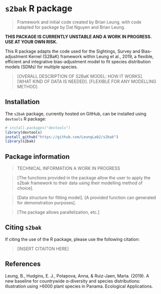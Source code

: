# `s2bak` R package

>Framework and initial code created by Brian Leung, with code adapted for package by Dat Nguyen and Brian Leung.

**THIS PACKAGE IS CURRENTLY UNSTABLE AND A WORK IN PROGRESS. USE AT YOUR OWN RISK.**

This R package adapts the code used for the Sightings, Survey and Bias-adjustment Kernel (S2BaK) framework within Leung et al., 2019, a flexible, efficient and integrative bias-adjustment model to fit species distribution models (SDMs) for multiple species.

>[OVERALL DESCRIPTION OF S2BaK MODEL: HOW IT WORKS]. [WHAT KIND OF DATA IS NEEDED]. [FLEXIBLE FOR ANY MODELLING METHOD].

## Installation

The `s2bak` package, currently hosted on GitHub, can be installed using `devtools` R package:

```R
# install.packages("devtools")
library(devtools)
install_github("https://github.com/LeungLab2/s2bak")
library(s2bak)
```

## Package information

> TECHNICAL INFORMATION A WORK IN PROGRESS

>[The functions provided in the package allow the user to apply the s2bak framework to their data using their modelling method of choice].

>[Data structure for fitting model]. [A provided function can generated for demonstration purposes].

>[The package allows parallelization, etc.]

## Citing `s2bak`

If citing the use of the R package, please use the following citation:

> [INSERT CITAITON HERE]

## References

Leung, B., Hudgins, E. J., Potapova, Anna, & Ruiz-Jaen, Maria. (2019). A new baseline for countrywide α-diversity and species distributions: illustration using >6000 plant species in Panama. Ecological Applications.
